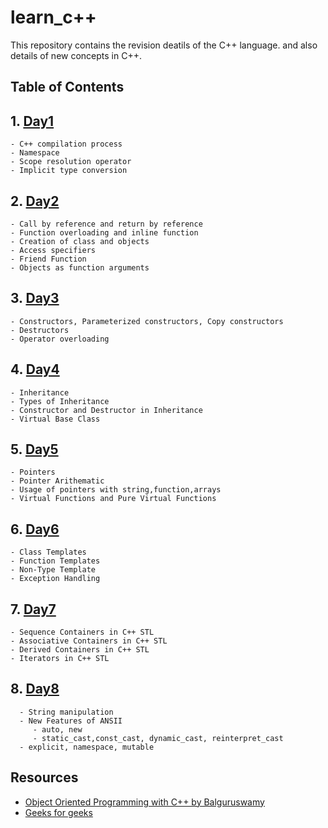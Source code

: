 # learn_c++

This repository contains the revision deatils of the C++ language. and also details of new concepts in C++.

## Table of Contents
 ## 1.  [Day1](https://github.com/Prajwalgn-07/learn_C_plus_plus/tree/day1)
    - C++ compilation process
    - Namespace
    - Scope resolution operator
    - Implicit type conversion

  
 ## 2. [Day2](https://github.com/Prajwalgn-07/learn_C_plus_plus/tree/day2)
    - Call by reference and return by reference
    - Function overloading and inline function
    - Creation of class and objects
    - Access specifiers
    - Friend Function
    - Objects as function arguments


 ## 3. [Day3](https://github.com/Prajwalgn-07/learn_C_plus_plus/tree/day3)
    - Constructors, Parameterized constructors, Copy constructors
    - Destructors
    - Operator overloading

 ## 4. [Day4](https://github.com/Prajwalgn-07/learn_C_plus_plus/tree/day4)
    - Inheritance
    - Types of Inheritance
    - Constructor and Destructor in Inheritance
    - Virtual Base Class

 ## 5. [Day5](https://github.com/Prajwalgn-07/learn_C_plus_plus/tree/day5)
    - Pointers
    - Pointer Arithematic
    - Usage of pointers with string,function,arrays
    - Virtual Functions and Pure Virtual Functions

## 6. [Day6](https://github.com/Prajwalgn-07/learn_C_plus_plus/tree/day6)
    - Class Templates
    - Function Templates
    - Non-Type Template
    - Exception Handling

## 7. [Day7](https://github.com/Prajwalgn-07/learn_C_plus_plus/tree/day7)
    - Sequence Containers in C++ STL
    - Associative Containers in C++ STL
    - Derived Containers in C++ STL
    - Iterators in C++ STL

## 8. [Day8](https://github.com/Prajwalgn-07/learn_C_plus_plus/tree/day8)
      - String manipulation
      - New Features of ANSII
         - auto, new
         - static_cast,const_cast, dynamic_cast, reinterpret_cast
      - explicit, namespace, mutable


## Resources
- [Object Oriented Programming with C++ by Balguruswamy](https://www.anandinstitute.org/pdf/Balaguruswamy%20Object%20Oriented%20Programming%20With%20C++%20Fourth%20Edition%20(3).pdf)
- [Geeks for geeks](https://www.geeksforgeeks.org/)
